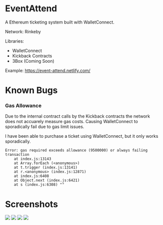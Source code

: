 # EventAttend

A Ethereum ticketing system built with WalletConnect.

Network: Rinkeby

Libraries:
- WalletConnect
- Kickback Contracts
- 3Box (Coming Soon)

Example: https://event-attend.netlify.com/

# Known Bugs

### Gas Allowance
Due to the internal contract calls by the Kickback contracts the network does not accuarely measure gas costs. Causing WalletConnect to sporadically fail due to gas limit issues.

I have been able to purchase a ticket using WalletConnect, but it only works sporadically.

```
Error: gas required exceeds allowance (9500000) or always failing transaction
    at index.js:13143
    at Array.forEach (<anonymous>)
    at t.trigger (index.js:13141)
    at r.<anonymous> (index.js:12871)
    at index.js:6408
    at Object.next (index.js:6421)
    at s (index.js:6308) ""
```
# Screenshots

![](https://imgur.com/yrSDg90.png)
![](https://imgur.com/bbDKPLk.png)
![](https://imgur.com/DjHBJjH.png)
![](https://imgur.com/cMumoj7.png)

